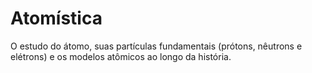 # Atomística

O estudo do átomo, suas partículas fundamentais (prótons, nêutrons e elétrons) e os modelos atômicos ao longo da história.